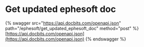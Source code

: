 # Get updated ephesoft doc

{% swagger src="https://api.docbits.com/openapi.json" path="/ephesoft/get_updated_ephesoft_doc" method="post" %}
[https://api.docbits.com/openapi.json](https://api.docbits.com/openapi.json)
{% endswagger %}
